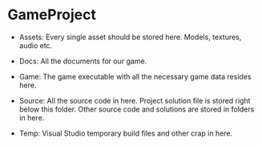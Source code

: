 GameProject
===========
- Assets: Every single asset should be stored here. Models, textures, audio etc.

- Docs: All the documents for our game.

- Game: The game executable with all the necessary game data resides here.

- Source: All the source code in here. Project solution file is stored right below this folder. Other source code and solutions are stored in folders in here.

- Temp: Visual Studio temporary build files and other crap in here.